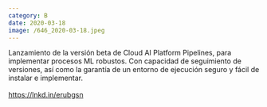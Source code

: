 ```yaml
--- 
category: B 
date: 2020-03-18 
image: /646_2020-03-18.jpeg 
--- 
```


Lanzamiento de la versión beta de Cloud AI Platform Pipelines, para implementar procesos ML robustos. Con capacidad de seguimiento de versiones, así como la garantía de un entorno de ejecución seguro y fácil de instalar e implementar.<br><br>https://lnkd.in/erubgsn